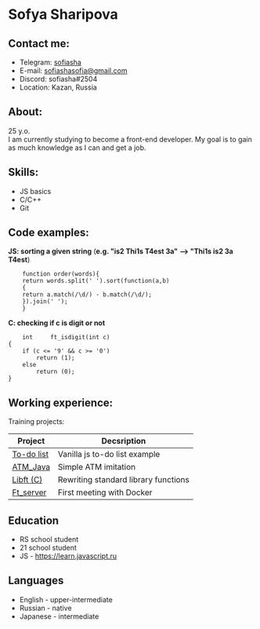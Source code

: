 # Sofya Sharipova
## Contact me:
* Telegram: [sofiasha](https://t.me/sofiasha)
* E-mail: sofiashasofia@gmail.com
* Discord: sofiasha#2504
* Location: Kazan, Russia
## About:
25 y.o.  
I am currently studying to become a front-end developer. My goal is to gain as much knowledge as I can and get a job.
## Skills:
* JS basics
* C/C++
* Git
## Code examples:
**JS: sorting a given string**
(**e.g. "is2 Thi1s T4est 3a"  -->  "Thi1s is2 3a T4est**)

        function order(words){
        return words.split(' ').sort(function(a,b)
        {
        return a.match(/\d/) - b.match(/\d/);
        }).join(' ');
        }
**C: checking if c is digit or not**

        int		ft_isdigit(int c)
    {
        if (c <= '9' && c >= '0')
            return (1);
        else
            return (0);
    }
## Working experience:
Training projects:

| Project | Decsription |
| ------ | ------ |
| [To-do list](https://github.com/sofiasha/to-do-list) | Vanilla js to-do list example |
| [ATM_Java](https://github.com/sofiasha/ATM_Java) | Simple ATM imitation |
| [Libft (C)](https://github.com/sofiasha/libft-upd) | Rewriting standard library functions |
| [Ft_server](https://github.com/sofiasha/ft_server) | First meeting with Docker |
## Education
* RS school student
* 21 school student
* JS - https://learn.javascript.ru
## Languages
* English - upper-intermediate
* Russian - native
* Japanese - intermediate